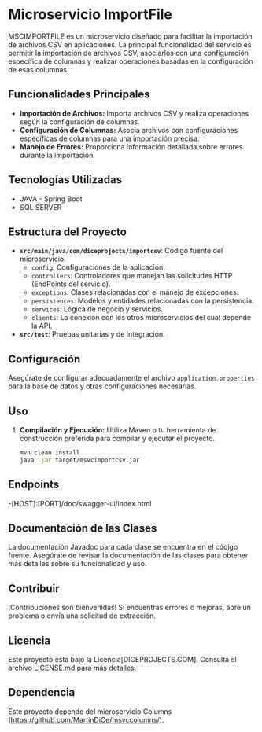 # Microservicio ImportFile

MSCIMPORTFILE es un microservicio diseñado para facilitar la importación de archivos CSV en aplicaciones. La principal funcionalidad del servicio es permitir la importación de archivos CSV, asociarlos con una configuración específica de columnas y realizar operaciones basadas en la configuración de esas columnas.

## Funcionalidades Principales

- **Importación de Archivos:** Importa archivos CSV y realiza operaciones según la configuración de columnas.
- **Configuración de Columnas:** Asocia archivos con configuraciones específicas de columnas para una importación precisa.
- **Manejo de Errores:** Proporciona información detallada sobre errores durante la importación.

## Tecnologías Utilizadas

- JAVA - Spring Boot
- SQL SERVER

## Estructura del Proyecto

- **`src/main/java/com/diceprojects/importcsv`**: Código fuente del microservicio.
    - `config`: Configuraciones de la aplicación.
    - `controllers`: Controladores que manejan las solicitudes HTTP (EndPoints del servicio).
    - `exceptions`: Clases relacionadas con el manejo de excepciones.
    - `persistences`: Modelos y entidades relacionadas con la persistencia.
    - `services`: Lógica de negocio y servicios.
    -  `clients`: La conexión con los otros microservicios del cual depende la API.
- **`src/test`**: Pruebas unitarias y de integración.

## Configuración

Asegúrate de configurar adecuadamente el archivo `application.properties` para la base de datos y otras configuraciones necesarias.

## Uso

1. **Compilación y Ejecución:** Utiliza Maven o tu herramienta de construcción preferida para compilar y ejecutar el proyecto.
   ```bash
   mvn clean install
   java -jar target/msvcimportcsv.jar

## Endpoints

-[HOST]:[PORT]/doc/swagger-ui/index.html

## Documentación de las Clases

La documentación Javadoc para cada clase se encuentra en el código fuente. Asegúrate de revisar la documentación de las clases para obtener más detalles sobre su funcionalidad y uso.

## Contribuir

¡Contribuciones son bienvenidas! Si encuentras errores o mejoras, abre un problema o envía una solicitud de extracción.

## Licencia

Este proyecto está bajo la Licencia[DICEPROJECTS.COM]. Consulta el archivo LICENSE.md para más detalles.

## Dependencia

Este proyecto depende del microservicio Columns (https://github.com/MartinDiCe/msvccolumns/).
